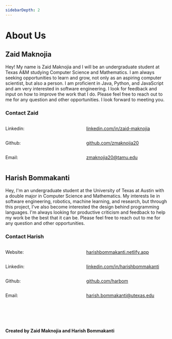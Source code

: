 ```yaml
---
sidebarDepth: 2
---
```

# About Us

## Zaid Maknojia
Hey! My name is Zaid Maknojia and I will be an undergraduate student at Texas A&M studying Computer Science and Mathematics. I am always seeking opportunities to learn and grow, not only as an aspiring computer scientist, but also a person. I am proficient in Java, Python, and JavaScript and am very interested in software engineering. I look for feedback and input on how to improve the work that I do. Please feel free to reach out to me for any question and other opportunities. I look forward to meeting you.

### Contact Zaid
<div style="display: flex; align-items:baseline">
<p style= 'width: 50%'>Linkedin:</p>
<a href="https://linkedin.com/in/zaid-maknojia" target="_blank">linkedin.com/in/zaid-maknojia</a>
</div>

<div style="display: flex; align-items:baseline">
<p style= 'width: 50%'>Github:</p>
<a href="https://github.com/zmaknojia20" target="_blank">github.com/zmaknojia20</a>
</div>

<div style="display: flex; align-items:baseline">
<p style= 'width: 50%'>Email:</p>
<a href="mailto: zmaknojia20@tamu.edu">zmaknojia20@tamu.edu</a>
</div>

## Harish Bommakanti
Hey, I'm an undergraduate student at the University of Texas at Austin with a double major in Computer Science and Mathematics. My interests lie in software engineering, robotics, machine learning, and research, but through this project, I've also become interested the design behind programming languages. I'm always looking for productive criticism and feedback to help my work be the best that it can be. Please feel free to reach out to me for any question and other opportunities.

### Contact Harish
<div style="display: flex; align-items:baseline">
<p style= 'width: 50%'>Website:</p>
<a href="https://harishbommakanti.netlify.app" target="_blank">harishbommakanti.netlify.app</a>
</div>

<div style="display: flex; align-items:baseline">
<p style= 'width: 50%'>Linkedin:</p>
<a href="https://linkedin.com/in/harishbommakanti" target="_blank">linkedin.com/in/harishbommakanti</a>
</div>

<div style="display: flex; align-items:baseline">
<p style= 'width: 50%'>Github:</p>
<a href="https://github.com/harbom" target="_blank">github.com/harbom</a>
</div>

<div style="display: flex; align-items:baseline">
<p style= 'width: 50%'>Email:</p>
<a href="mailto: harish.bommakanti@utexas.edu">harish.bommakanti@utexas.edu</a>
</div>

<br><br><br>

**Created by Zaid Maknojia and Harish Bommakanti**